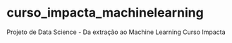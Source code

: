 # curso_impacta_machinelearning
Projeto de Data Science - Da extração ao Machine Learning Curso Impacta
